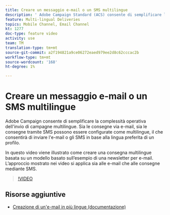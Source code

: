 ```yaml
---
title: Creare un messaggio e-mail o un SMS multilingue
description: ' Adobe Campaign Standard (ACS) consente di semplificare la complessità operativa dell''invio di campagne multilingue. Sia le consegne via e-mail che le consegne tramite SMS possono essere configurate in più lingue, consentendo di inviare l''e-mail o gli SMS in base alla lingua preferita di un profilo. L’approccio mostrato nei video si applica sia alle e-mail che alle consegne tramite SMS.'
feature: Multi-lingual Deliveries
topics: Mobile Channel, Email Channel
kt: 1277
doc-type: feature video
activity: use
team: TM
translation-type: tm+mt
source-git-commit: a2f194821a9ce06272eaed979ee2d8c62cccac2b
workflow-type: tm+mt
source-wordcount: '168'
ht-degree: 1%

---
```



# Creare un messaggio e-mail o un SMS multilingue

 Adobe Campaign consente di semplificare la complessità operativa dell&#39;invio di campagne multilingue. Sia le consegne via e-mail, sia le consegne tramite SMS possono essere configurate come multilingue, il che consentirà di inviare l&#39;e-mail o gli SMS in base alla lingua preferita di un profilo.

In questo video viene illustrato come creare una consegna multilingue basata su un modello basato sull’esempio di una newsletter per e-mail. L’approccio mostrato nei video si applica sia alle e-mail che alle consegne mediante SMS.

>[!VIDEO](https://video.tv.adobe.com/v/23252?quality=12)

## Risorse aggiuntive

* [Creazione di un&#39;e-mail in più lingue (documentazione)](https://docs.adobe.com/content/help/en/campaign-standard/using/communication-channels/email-messages/creating-a-multilingual-email.html)
